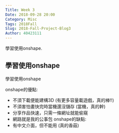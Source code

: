 ```yaml
---
Title: Week 3
Date: 2018-09-28 20:00
Category: Misc
Tags: 2018Fall
Slug: 2018-Fall-Project-Blog3
Author: 40423111
---
```


學習使用onshape.

<!-- PELICAN_END_SUMMARY -->

學習使用onshape
----

學習使用onshape

onshape的優點:
* 不須下載便能建構3D          (有更多容量載遊戲，真的棒!!)
* 不須害怕畫快完時當機還沒儲存          (當機，真的幹)
* 分享作品快速，只需一條網址就能偷窺    
* 網路就是我的公事包
onshape的缺點:
* 有中文介面，但不能用          (真的香菇)

